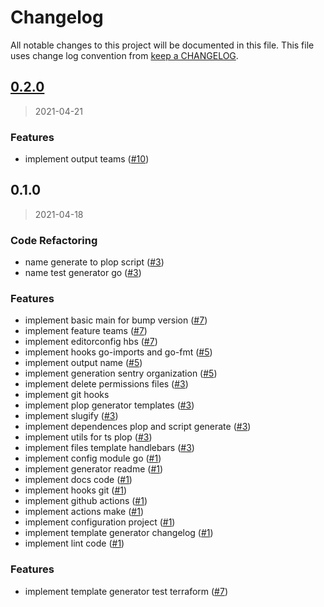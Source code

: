 # Changelog

All notable changes to this project will be documented in this file. This file uses change log convention from [keep a CHANGELOG](http://keepachangelog.com/en/0.3.0/).

<a name="0.2.0"></a>

## [0.2.0](https://github.com/hadenlabs/terraform-sentry-organization/compare/0.1.0...0.2.0)

> 2021-04-21

### Features

- implement output teams ([#10](https://github.com/hadenlabs/terraform-sentry-organization/issues/10))

<a name="0.1.0"></a>

## 0.1.0

> 2021-04-18

### Code Refactoring

- name generate to plop script ([#3](https://github.com/hadenlabs/terraform-sentry-organization/issues/3))
- name test generator go ([#3](https://github.com/hadenlabs/terraform-sentry-organization/issues/3))

### Features

- implement basic main for bump version ([#7](https://github.com/hadenlabs/terraform-sentry-organization/issues/7))
- implement feature teams ([#7](https://github.com/hadenlabs/terraform-sentry-organization/issues/7))
- implement editorconfig hbs ([#7](https://github.com/hadenlabs/terraform-sentry-organization/issues/7))
- implement hooks go-imports and go-fmt ([#5](https://github.com/hadenlabs/terraform-sentry-organization/issues/5))
- implement output name ([#5](https://github.com/hadenlabs/terraform-sentry-organization/issues/5))
- implement generation sentry organization ([#5](https://github.com/hadenlabs/terraform-sentry-organization/issues/5))
- implement delete permissions files ([#3](https://github.com/hadenlabs/terraform-sentry-organization/issues/3))
- implement git hooks
- implement plop generator templates ([#3](https://github.com/hadenlabs/terraform-sentry-organization/issues/3))
- implement slugify ([#3](https://github.com/hadenlabs/terraform-sentry-organization/issues/3))
- implement dependences plop and script generate ([#3](https://github.com/hadenlabs/terraform-sentry-organization/issues/3))
- implement utils for ts plop ([#3](https://github.com/hadenlabs/terraform-sentry-organization/issues/3))
- implement files template handlebars ([#3](https://github.com/hadenlabs/terraform-sentry-organization/issues/3))
- implement config module go ([#1](https://github.com/hadenlabs/terraform-sentry-organization/issues/1))
- implement generator readme ([#1](https://github.com/hadenlabs/terraform-sentry-organization/issues/1))
- implement docs code ([#1](https://github.com/hadenlabs/terraform-sentry-organization/issues/1))
- implement hooks git ([#1](https://github.com/hadenlabs/terraform-sentry-organization/issues/1))
- implement github actions ([#1](https://github.com/hadenlabs/terraform-sentry-organization/issues/1))
- implement actions make ([#1](https://github.com/hadenlabs/terraform-sentry-organization/issues/1))
- implement configuration project ([#1](https://github.com/hadenlabs/terraform-sentry-organization/issues/1))
- implement template generator changelog ([#1](https://github.com/hadenlabs/terraform-sentry-organization/issues/1))
- implement lint code ([#1](https://github.com/hadenlabs/terraform-sentry-organization/issues/1))

### Features

- implement template generator test terraform ([#7](https://github.com/hadenlabs/terraform-sentry-organization/issues/7))
